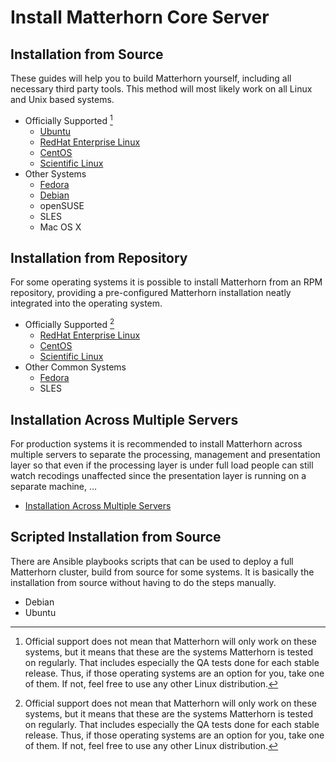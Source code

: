 Install Matterhorn Core Server
==============================

Installation from Source
------------------------

These guides will help you to build Matterhorn yourself, including all
necessary third party tools. This method will most likely work on all Linux and
Unix based systems.

 - Officially Supported [^officialsupport]
    - [Ubuntu](source-debian-ubuntu.md)
    - [RedHat Enterprise Linux](source-rhel-sl-centos.md)
    - [CentOS](source-rhel-sl-centos.md)
    - [Scientific Linux](source-rhel-sl-centos.md)
 - Other Systems
    - [Fedora](source-rhel-sl-centos.md)
    - [Debian](source-debian-ubuntu.md)
    - openSUSE
    - SLES
    - Mac OS X


Installation from Repository
----------------------------

For some operating systems it is possible to install Matterhorn from an RPM
repository, providing a pre-configured Matterhorn installation neatly
integrated into the operating system.

 - Officially Supported [^officialsupport]
    - [RedHat Enterprise Linux](rpm-rhel-sl-centos.md)
    - [CentOS](rpm-rhel-sl-centos.md)
    - [Scientific Linux](rpm-rhel-sl-centos.md)
 - Other Common Systems
    - [Fedora](rpm-fedora.md)
    - SLES


Installation Across Multiple Servers
------------------------------------

For production systems it is recommended to install Matterhorn across multiple
servers to separate the processing, management and presentation layer so that
even if the processing layer is under full load people can still watch
recodings unaffected since the presentation layer is running on a separate
machine, …

 - [Installation Across Multiple Servers](multiple-servers.md)

Scripted Installation from Source
---------------------------------

There are Ansible playbooks scripts that can be used to deploy a full
Matterhorn cluster, build from source for some systems. It is basically the
installation from source without having to do the steps manually.

 - Debian
 - Ubuntu


[^officialsupport]: Official support does not mean that Matterhorn will only
work on these systems, but it means that these are the systems Matterhorn is
tested on regularly. That includes especially the QA tests done for each stable
release. Thus, if those operating systems are an option for you, take one of
them. If not, feel free to use any other Linux distribution.
